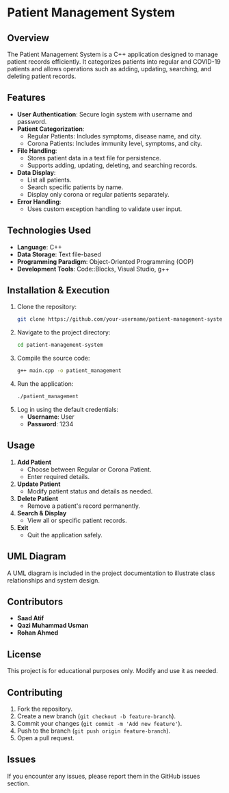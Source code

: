 # Patient Management System

## Overview
The Patient Management System is a C++ application designed to manage patient records efficiently. It categorizes patients into regular and COVID-19 patients and allows operations such as adding, updating, searching, and deleting patient records.

## Features
- **User Authentication**: Secure login system with username and password.
- **Patient Categorization**:
  - Regular Patients: Includes symptoms, disease name, and city.
  - Corona Patients: Includes immunity level, symptoms, and city.
- **File Handling**:
  - Stores patient data in a text file for persistence.
  - Supports adding, updating, deleting, and searching records.
- **Data Display**:
  - List all patients.
  - Search specific patients by name.
  - Display only corona or regular patients separately.
- **Error Handling**:
  - Uses custom exception handling to validate user input.

## Technologies Used
- **Language**: C++
- **Data Storage**: Text file-based
- **Programming Paradigm**: Object-Oriented Programming (OOP)
- **Development Tools**: Code::Blocks, Visual Studio, g++

## Installation & Execution
1. Clone the repository:
   ```sh
   git clone https://github.com/your-username/patient-management-system.git
   ```
2. Navigate to the project directory:
   ```sh
   cd patient-management-system
   ```
3. Compile the source code:
   ```sh
   g++ main.cpp -o patient_management
   ```
4. Run the application:
   ```sh
   ./patient_management
   ```
5. Log in using the default credentials:
   - **Username**: User
   - **Password**: 1234

## Usage
1. **Add Patient**
   - Choose between Regular or Corona Patient.
   - Enter required details.
2. **Update Patient**
   - Modify patient status and details as needed.
3. **Delete Patient**
   - Remove a patient's record permanently.
4. **Search & Display**
   - View all or specific patient records.
5. **Exit**
   - Quit the application safely.

## UML Diagram
A UML diagram is included in the project documentation to illustrate class relationships and system design.

## Contributors
- **Saad Atif**
- **Qazi Muhammad Usman**
- **Rohan Ahmed**

## License
This project is for educational purposes only. Modify and use it as needed.

## Contributing
1. Fork the repository.
2. Create a new branch (`git checkout -b feature-branch`).
3. Commit your changes (`git commit -m 'Add new feature'`).
4. Push to the branch (`git push origin feature-branch`).
5. Open a pull request.

## Issues
If you encounter any issues, please report them in the GitHub issues section.


